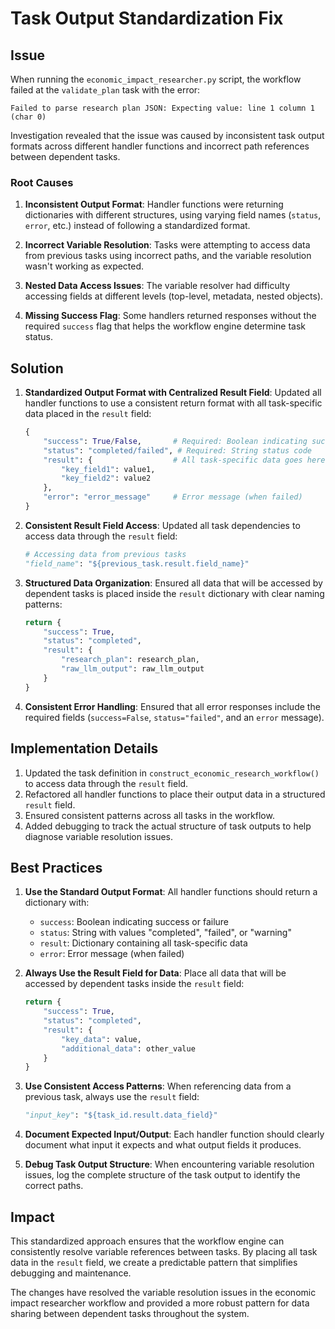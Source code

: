 # Task Output Standardization Fix

## Issue

When running the `economic_impact_researcher.py` script, the workflow failed at the `validate_plan` task with the error:

```
Failed to parse research plan JSON: Expecting value: line 1 column 1 (char 0)
```

Investigation revealed that the issue was caused by inconsistent task output formats across different handler functions and incorrect path references between dependent tasks.

### Root Causes

1. **Inconsistent Output Format**: Handler functions were returning dictionaries with different structures, using varying field names (`status`, `error`, etc.) instead of following a standardized format.

2. **Incorrect Variable Resolution**: Tasks were attempting to access data from previous tasks using incorrect paths, and the variable resolution wasn't working as expected.

3. **Nested Data Access Issues**: The variable resolver had difficulty accessing fields at different levels (top-level, metadata, nested objects).

4. **Missing Success Flag**: Some handlers returned responses without the required `success` flag that helps the workflow engine determine task status.

## Solution

1. **Standardized Output Format with Centralized Result Field**: Updated all handler functions to use a consistent return format with all task-specific data placed in the `result` field:
   ```python
   {
       "success": True/False,       # Required: Boolean indicating success
       "status": "completed/failed", # Required: String status code
       "result": {                  # All task-specific data goes here
           "key_field1": value1,
           "key_field2": value2
       },
       "error": "error_message"     # Error message (when failed)
   }
   ```

2. **Consistent Result Field Access**: Updated all task dependencies to access data through the `result` field:
   ```python
   # Accessing data from previous tasks
   "field_name": "${previous_task.result.field_name}"
   ```

3. **Structured Data Organization**: Ensured all data that will be accessed by dependent tasks is placed inside the `result` dictionary with clear naming patterns:
   ```python
   return {
       "success": True,
       "status": "completed",
       "result": {
           "research_plan": research_plan,
           "raw_llm_output": raw_llm_output
       }
   }
   ```

4. **Consistent Error Handling**: Ensured that all error responses include the required fields (`success=False`, `status="failed"`, and an `error` message).

## Implementation Details

1. Updated the task definition in `construct_economic_research_workflow()` to access data through the `result` field.
2. Refactored all handler functions to place their output data in a structured `result` field.
3. Ensured consistent patterns across all tasks in the workflow.
4. Added debugging to track the actual structure of task outputs to help diagnose variable resolution issues.

## Best Practices

1. **Use the Standard Output Format**: All handler functions should return a dictionary with:
   - `success`: Boolean indicating success or failure
   - `status`: String with values "completed", "failed", or "warning"
   - `result`: Dictionary containing all task-specific data
   - `error`: Error message (when failed)

2. **Always Use the Result Field for Data**: Place all data that will be accessed by dependent tasks inside the `result` field:
   ```python
   return {
       "success": True,
       "status": "completed",
       "result": {
           "key_data": value,
           "additional_data": other_value
       }
   }
   ```

3. **Use Consistent Access Patterns**: When referencing data from a previous task, always use the `result` field:
   ```python
   "input_key": "${task_id.result.data_field}"
   ```

4. **Document Expected Input/Output**: Each handler function should clearly document what input it expects and what output fields it produces.

5. **Debug Task Output Structure**: When encountering variable resolution issues, log the complete structure of the task output to identify the correct paths.

## Impact

This standardized approach ensures that the workflow engine can consistently resolve variable references between tasks. By placing all task data in the `result` field, we create a predictable pattern that simplifies debugging and maintenance.

The changes have resolved the variable resolution issues in the economic impact researcher workflow and provided a more robust pattern for data sharing between dependent tasks throughout the system. 